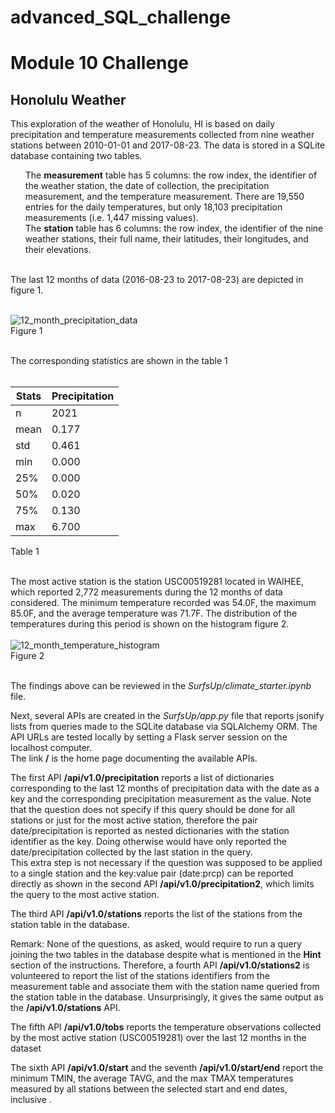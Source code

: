 # advanced_SQL_challenge
<h1>Module 10 Challenge</h1>

<h2>Honolulu Weather</h2>

This exploration of the weather of Honolulu, HI is based on daily precipitation and temperature measurements collected from nine weather stations between 2010-01-01 and 2017-08-23.
The data is stored in a SQLite database containing two tables.
<ul>
The <b>measurement</b> table has 5 columns: the row index, the identifier of the weather station, the date of collection, the precipitation measurement, and the temperature measurement.
There are 19,550 entries for the daily temperatures, but only 18,103 precipitation measurements (i.e. 1,447 missing values). <br>
The <b>station</b> table has 6 columns: the row index, the identifier of the nine weather stations, their full name, their latitudes, their longitudes, and their elevations.
</ul>
<br>
The last 12 months of data (2016-08-23 to 2017-08-23) are depicted in figure 1.

<br>![12_month_precipitation_data](https://github.com/xoffvsg/advanced_SQL_challenge/assets/141395221/94e5e1e7-327d-4a59-bc0b-16343e549f75)
<br>Figure 1<br><br>

The corresponding statistics are shown in the table 1
<br><br>

Stats|Precipitation
--- | ---
n	|2021
mean	|0.177
std|	0.461
min	|0.000
25%	|0.000
50%	|0.020
75%	|0.130
max	|6.700

Table 1
<br><br>

The most active station is the station USC00519281 located in WAIHEE, which reported 2,772 measurements during the 12 months of data considered. The minimum temperature recorded was 54.0F, the maximum 85.0F, and the average temperature was 71.7F. The distribution of the temperatures during this period is shown on the histogram figure 2. <br>
<br>
![12_month_temperature_histogram](https://github.com/xoffvsg/advanced_SQL_challenge/assets/141395221/5f2887a9-1081-426f-a133-18f36ce1fc0e)
<br>
Figure 2
<br><br>

The findings above can be reviewed in the <i>SurfsUp/climate_starter.ipynb</i> file.
<br>

Next, several APIs are created in the <i> SurfsUp/app.py </i> file that reports jsonify lists from queries made to the SQLite database via SQLAlchemy ORM. The API URLs are tested locally by setting a Flask server session on the localhost computer.
<br>
The link **/** is the home page documenting the available APIs.<br>

The first API **/api/v1.0/precipitation** reports a list of dictionaries corresponding to the last 12 months of precipitation data with the date as a key and the corresponding precipitation measurement as the value. Note that the question does not specify if this query should be done for all stations or just for the most active station, therefore the pair date/precipitation is reported as nested dictionaries with the station identifier as the key. Doing otherwise would have only reported the date/precipitation collected by the last station in the query. <br>
This extra step is not necessary if the question was supposed to be applied to a single station and the key:value pair (date:prcp) can be reported directly as shown in the second API **/api/v1.0/precipitation2**, which limits the query to the most active station. <br>

The third API **/api/v1.0/stations** reports the list of the stations from the station table in the database.<br>

Remark: None of the questions, as asked, would require to run a query joining the two tables in the database despite what is mentioned in the **Hint** section of the instructions. Therefore, a fourth API **/api/v1.0/stations2** is volunteered to report the list of the stations identifiers from the measurement table and associate them with the station name queried from the station table in the database. Unsurprisingly, it gives the same output as the **/api/v1.0/stations** API.<br>

The fifth API **/api/v1.0/tobs** reports the temperature observations collected by the most active station (USC00519281) over the last 12 months in the dataset<br>

The sixth API **/api/v1.0/start** and the seventh  **/api/v1.0/start/end** report the minimum TMIN, the average TAVG, and the max TMAX temperatures measured by all stations between the selected start and end dates, inclusive .<br>




